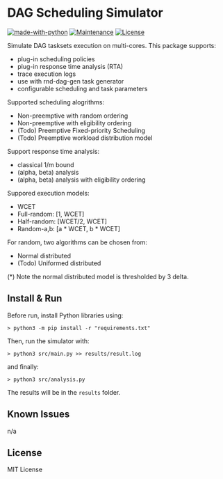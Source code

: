 # DAG Scheduling Simulator

[![made-with-python](https://img.shields.io/badge/Made%20with-Python-1f425f.svg)](https://www.python.org/)
[![Maintenance](https://img.shields.io/badge/Maintained%3F-yes-green.svg)](https://GitHub.com/Naereen/StrapDown.js/graphs/commit-activity)
[![License](http://img.shields.io/:license-mit-blue.svg)](http://badges.mit-license.org)

Simulate DAG tasksets execution on multi-cores. This package supports:

- plug-in scheduling policies
- plug-in response time analysis (RTA)
- trace execution logs
- use with rnd-dag-gen task generator
- configurable scheduling and task parameters


Supported scheduling alogrithms:

- Non-preemptive with random ordering
- Non-preemptive with eligibility ordering
- (Todo) Preemptive Fixed-priority Scheduling 
- (Todo) Preemptive workload distribution model

Support response time analysis:

- classical 1/m bound
- (alpha, beta) analysis
- (alpha, beta) analysis with eligibility ordering


Suppored execution models:

- WCET
- Full-random: [1, WCET]
- Half-random: [WCET/2, WCET]
- Random-a,b: [a * WCET, b * WCET]

For random, two algorithms can be chosen from:

- Normal distributed
- (Todo) Uniformed distributed

(*) Note the normal distributed model is thresholded by 3 delta.


## Install & Run

Before run, install Python libraries using:

`> python3 -m pip install -r "requirements.txt"`

Then, run the simulator with:

`> python3 src/main.py >> results/result.log`

and finally:

`> python3 src/analysis.py`

The results will be in the `results` folder.


## Known Issues

n/a


## License

MIT License
